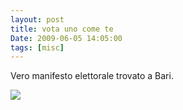 ```yaml
---
layout: post
title: vota uno come te
Date: 2009-06-05 14:05:00
tags: [misc]
---
```

 

Vero manifesto elettorale trovato a Bari.   

[![](http://aadm.files.wordpress.com/2009/06/p_1600_1200_cffec485-9995-4b87-aa76-10b689556cfa.jpeg)](http://aadm.files.wordpress.com/2009/06/p_1600_1200_cffec485-9995-4b87-aa76-10b689556cfa.jpeg)
